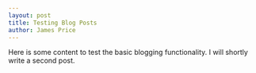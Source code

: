 ```yaml
---
layout: post
title: Testing Blog Posts
author: James Price
---
```


Here is some content to test the basic blogging functionality.
I will shortly write a second post.
